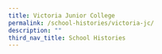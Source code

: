 ```yaml
---
title: Victoria Junior College
permalink: /school-histories/victoria-jc/
description: ""
third_nav_title: School Histories
---
```


